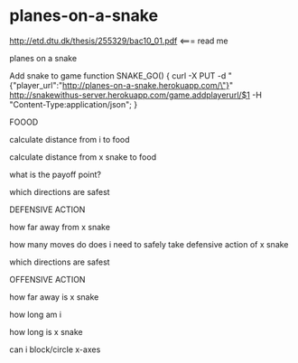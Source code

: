 planes-on-a-snake
=================

http://etd.dtu.dk/thesis/255329/bac10_01.pdf <=== read me

planes on a snake


Add snake to game
function SNAKE_GO() { curl -X PUT -d "{\"player_url\":\"http://planes-on-a-snake.herokuapp.com/\"}" http://snakewithus-server.herokuapp.com/game.addplayerurl/$1 -H "Content-Type:application/json"; }

FOOOD

calculate distance from i to food

calculate distance from x snake to food

what is the payoff point?

which directions are safest


DEFENSIVE ACTION

how far away from x snake

how many moves do does i need to safely take defensive action of x snake

which directions are safest


OFFENSIVE ACTION

how far away is x snake

how long am i

how long is x snake

can i block/circle x-axes
